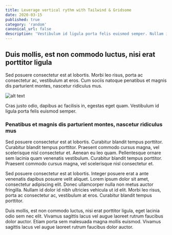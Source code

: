 ```yaml
---
title: Leverage vertical rythm with Tailwind & Gridsome
date: 2020-03-15
published: true
category: 'random'
canonical_url: false
description: 'Vestibulum id ligula porta felis euismod semper. Nullam id dolor id nibh ultricies vehicula ut id elit. Lorem ipsum dolor sit amet, consectetur adipiscing elit.'
---
```


## Duis mollis, est non commodo luctus, nisi erat porttitor ligula

Sed posuere consectetur est at lobortis. Morbi leo risus, porta ac consectetur ac, vestibulum at eros. Cum sociis natoque penatibus et magnis dis parturient montes, nascetur ridiculus mus. 

![alt text](https://source.unsplash.com/random/800x600 "Logo Title Text 1")

Cras justo odio, dapibus ac facilisis in, egestas eget quam. Vestibulum id ligula porta felis euismod semper.

### Penatibus et magnis dis parturient montes, nascetur ridiculus mus

Sed posuere consectetur est at lobortis. Curabitur blandit tempus porttitor. Curabitur blandit tempus porttitor. Praesent commodo cursus magna, vel scelerisque nisl consectetur et. Aenean eu leo quam. Pellentesque ornare sem lacinia quam venenatis vestibulum. Curabitur blandit tempus porttitor. Praesent commodo cursus magna, vel scelerisque nisl consectetur et.

Sed posuere consectetur est at lobortis. Integer posuere erat a ante venenatis dapibus posuere velit aliquet. Lorem ipsum dolor sit amet, consectetur adipiscing elit. Donec ullamcorper nulla non metus auctor fringilla. Nullam id dolor id nibh ultricies vehicula ut id elit. Morbi leo risus, porta ac consectetur ac, vestibulum at eros. Curabitur blandit tempus porttitor.

Duis mollis, est non commodo luctus, nisi erat porttitor ligula, eget lacinia odio sem nec elit. Vivamus sagittis lacus vel augue laoreet rutrum faucibus dolor auctor. Etiam porta sem malesuada magna mollis euismod. Vivamus sagittis lacus vel augue laoreet rutrum faucibus dolor auctor.
